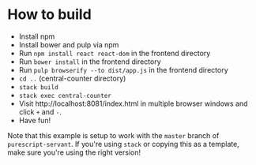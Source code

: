 # How to build

* Install npm
* Install bower and pulp via npm
* Run `npm install react react-dom` in the frontend directory
* Run `bower install` in the frontend directory
* Run `pulp browserify --to dist/app.js` in the frontend directory
* `cd ..` (central-counter directory)
* `stack build`
* `stack exec central-counter`
* Visit http://localhost:8081/index.html in multiple browser windows and click `+` and `-`.
* Have fun!

Note that this example is setup to work with the `master` branch of `purescript-servant`.
If you're using `stack` or copying this as a template, make sure you're using the right version!
